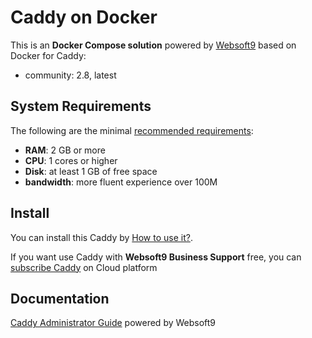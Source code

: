 # Caddy on Docker  

This is an **Docker Compose solution** powered by [Websoft9](https://www.websoft9.com) based on Docker for Caddy:


 - community:  2.8, latest


## System Requirements

The following are the minimal [recommended requirements](https://hub.docker.com/_/caddy):

* **RAM**: 2 GB or more
* **CPU**: 1 cores or higher
* **Disk**: at least 1 GB of free space
* **bandwidth**: more fluent experience over 100M  

## Install

You can install this Caddy by [How to use it?](https://github.com/Websoft9/docker-library#how-to-use-it).   

If you want use Caddy with **Websoft9 Business Support** free, you can [subscribe Caddy](https://www.websoft9.com/apps) on Cloud platform

## Documentation

[Caddy Administrator Guide](https://support.websoft9.com/docs/caddy) powered by Websoft9